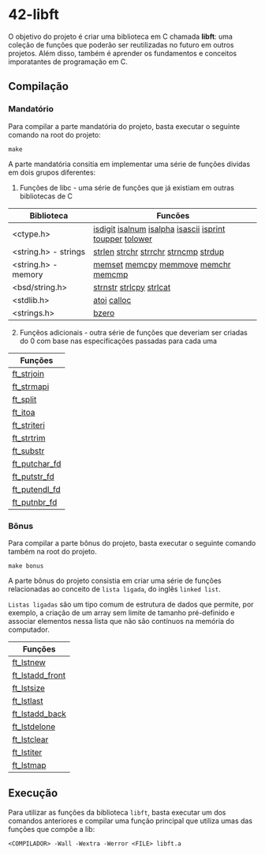 # 42-libft

O objetivo do projeto é criar uma biblioteca em C chamada **libft**: uma coleção de funções que poderão ser reutilizadas no futuro em outros projetos. Além disso, também é aprender os fundamentos e conceitos imporatantes de programação em C.

## Compilação

### Mandatório

Para compilar a parte mandatória do projeto, basta executar o seguinte comando na root do projeto:

```
make
```
A parte mandatória consitia em implementar uma série de funções dividas em dois grupos diferentes:

1. Funções de libc - uma série de funções que já existiam em outras bibliotecas de C

| Biblioteca | Funcões |
|---|---|
| <ctype.h> | [isdigit](ft_isdigit.c) [isalnum](ft_isalnum.c) [isalpha](ft_isalpha.c) [isascii](ft_isascii.c) [isprint](ft_isprint.c) [toupper](ft_toupper.c) [tolower](ft_tolower.c)|
| <string.h> - strings | [strlen](ft_strlen.c) [strchr](ft_strchr.c) [strrchr](ft_strrchr.c) [strncmp](ft_strncmp.c) [strdup](ft_strdup.c)
| <string.h> - memory | [memset](ft_memset.c) [memcpy](ft_memcpy.c) [memmove](ft_memmove.c) [memchr](ft_memchr.c) [memcmp](ft_memcmp.c)|
| <bsd/string.h> | [strnstr](ft_strnstr.c) [strlcpy](ft_strlcpy.c) [strlcat](ft_strlcat.c) |
| <stdlib.h> | [atoi](ft_atoi.c) [calloc](ft_calloc.c) |
| <strings.h> | [bzero](ft_bzero.c) |

2. Funçẽos adicionais - outra série de funções que deveriam ser criadas do 0 com base nas especificações passadas para cada uma

| Funções |
| --- |
| [ft_strjoin](ft_strjoin.c) |
| [ft_strmapi](ft_strmapi.c) |
| [ft_split](ft_split.c) |
| [ft_itoa](ft_itoa.c) |
| [ft_striteri](ft_striteri.c) |
| [ft_strtrim](ft_strtrim.c) |
| [ft_substr](ft_substr.c) |
| [ft_putchar_fd](ft_putchar_fd.c) |
| [ft_putstr_fd](ft_putstr_fd.c) |
| [ft_putendl_fd](ft_putendl_fd.c) |
| [ft_putnbr_fd](ft_putnbr_fd.c) |


### Bônus

Para compilar a parte bônus do projeto, basta executar o seguinte comando também na root do projeto.

```
make bonus
```
A parte bônus do projeto consistia em criar uma série de funções relacionadas ao conceito de `lista ligada`, do inglês `linked list`.

`Listas ligadas` são um tipo comum de estrutura de dados que permite, por exemplo, a criação de um array sem limite de tamanho pré-definido e associar elementos nessa lista que não são contínuos na memória do computador.

| Funções |
| --- |
| [ft_lstnew](ft_lstnew.c) |
| [ft_lstadd_front](ft_lstadd_front.c) |
| [ft_lstsize](ft_lstsize.c) |
| [ft_lstlast](ft_lstlast.c) |
| [ft_lstadd_back](ft_lstadd_back.c) |
| [ft_lstdelone](ft_lstdelone.c) |
| [ft_lstclear](ft_lstclear.c) |
| [ft_lstiter](ft_lstiter.c) |
| [ft_lstmap](ft_lstmap.c) |

## Execução

Para utilizar as funções da biblioteca ``libft``, basta executar um dos comandos anteriores e compilar uma função principal que utiliza umas das funções que compõe a lib:

```
<COMPILADOR> -Wall -Wextra -Werror <FILE> libft.a
```
